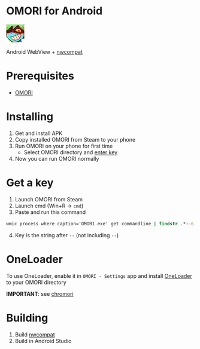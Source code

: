 # OMORI for Android

![spacexh_happy](.github/assets/spacexh_happy.png)

Android WebView + [nwcompat](https://github.com/fifomori/nwcompat)

# Prerequisites

- [OMORI](https://store.steampowered.com/app/1150690/OMORI)

# Installing

1. Get and install APK
1. Copy installed OMORI from Steam to your phone
1. Run OMORI on your phone for first time
   - Select OMORI directory and [enter key](#get-a-key)
1. Now you can run OMORI normally

# Get a key

1. Launch OMORI from Steam
2. Launch cmd (Win+R -> `cmd`)
3. Paste and run this command

```cmd
wmic process where caption='OMORI.exe' get commandline | findstr .*--6
```

4. Key is the string after `--` (not including `--`)

# OneLoader

To use OneLoader, enable it in `OMORI - Settings` app and install [OneLoader](https://mods.one/mod/oneloader) to your OMORI directory

**IMPORTANT**: see [chromori](https://github.com/fifomori/chromori#oneloader-)

# Building

1. Build [nwcompat](https://github.com/fifomori/nwcompat)
1. Build in Android Studio
